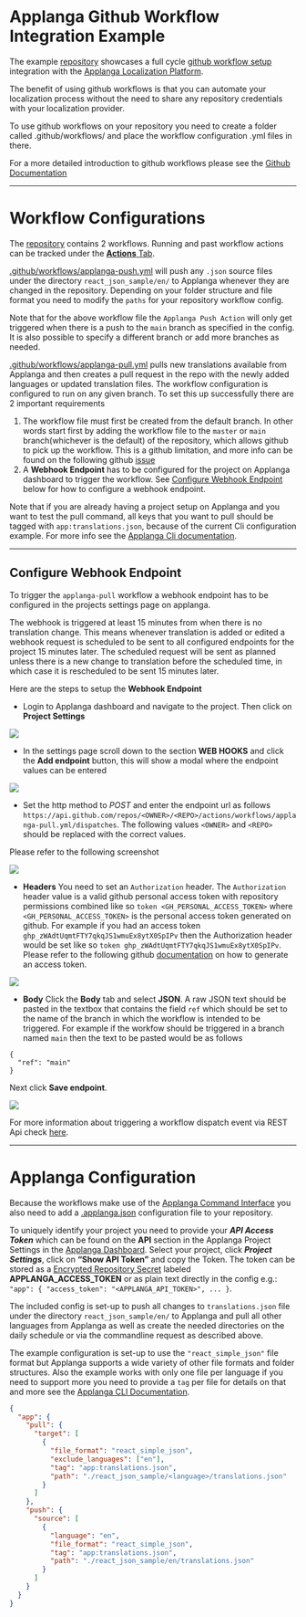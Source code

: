 # Applanga Github Workflow Integration Example
 
The example [repository](https://github.com/applanga/github-workflow-example) showcases a full cycle [github workflow setup](https://github.com/applanga/setup-applanga-cli) integration with the [Applanga Localization Platform](https://www.applanga.com).

The benefit of using github workflows is that you can automate your localization process without the need to share any repository credentials with your localization provider.

To use github workflows on your repository you need to create a folder called .github/workflows/ and place the workflow configuration .yml files in there. 

For a more detailed introduction to github workflows please see the [Github Documentation](https://help.github.com/en/actions/configuring-and-managing-workflows/configuring-a-workflow)

---
# Workflow Configurations

The [repository](https://github.com/applanga/github-workflow-example) contains 2 workflows. Running and past workflow actions can be tracked under the [**Actions** Tab](https://github.com/applanga/github-workflow-example/actions).

[.github/workflows/applanga-push.yml](https://github.com/applanga/github-workflow-example/blob/master/.github/workflows/applanga-push.yml) will push any `.json` source files under the directory `react_json_sample/en/` to Applanga whenever they are changed in the repository. Depending on your folder structure and file format you need to modify the `paths` for your repository workflow config.

Note that for the above workflow file the `Applanga Push Action` will only get triggered when there is a push to the `main` branch as specified in the config. It is also possible to specify a different branch or add more branches as needed.

[.github/workflows/applanga-pull.yml](https://github.com/applanga/github-workflow-example/blob/master/.github/workflows/applanga-pull.yml) pulls new translations available from Applanga and then creates a pull request in the repo with the newly added languages or updated translation files. The workflow configuration is configured to run on any given branch. To set this up successfully there are 2 important requirements
1. The workflow file must first be created from the default branch. In other words start first by adding the workflow file to the `master` or `main` branch(whichever is the default) of the repository, which allows github to pick up the workflow. This is a github limitation, and more info can be found on the following github [issue](https://github.community/t/workflow-dispatch-event-not-working/128856/2)
2. A **Webhook Endpoint** has to be configured for the project on Applanga dashboard to trigger the workflow. See [Configure Webhook Endpoint](#configure-webhook-endpoint) below for how to configure 
a webhook endpoint.

Note that if you are already having a project setup on Applanga and you want to test the pull command, all keys that you want to pull should be tagged with `app:translations.json`, because of the current Cli configuration example. For more info see the [Applanga Cli documentation](https://www.applanga.com/docs/integration-documentation/cli).

---
## Configure Webhook Endpoint
To trigger the `applanga-pull` workflow a webhook endpoint has to be configured in the projects settings page on applanga. 

The webhook is triggered at least 15 minutes from when there is no translation change. This means whenever translation is added or edited a webhook request is scheduled to be sent to all configured endpoints for the project 15 minutes later. The scheduled request will be sent as planned unless there is a new change to translation before the scheduled time, in which case it is rescheduled to be sent 15 minutes later.

Here are the steps to setup the **Webhook Endpoint**
* Login to Applanga dashboard and navigate to the project. Then click on **Project Settings**

![](https://www.applanga.com/assets/images/docu/groups_editapp.png)

* In the settings page scroll down to the section **WEB HOOKS** and click the **Add endpoint** button, this will show a modal where the endpoint values can be entered

![](https://www.applanga.com/assets/images/docu/webhook_settings.png)

* Set the http method to *POST* and enter the endpoint url as follows `https://api.github.com/repos/<OWNER>/<REPO>/actions/workflows/applanga-pull.yml/dispatches`. The following values `<OWNER>` and `<REPO>` should be replaced with the correct values.

Please refer to the following screenshot 

![](https://www.applanga.com/assets/images/docu/webhook_branch_trigger_endpoint_url.png)

* **Headers** You need to set an `Authorization` header. The `Authorization` header value is a valid github personal access token with repository permissions combined like so `token <GH_PERSONAL_ACCESS_TOKEN>` where `<GH_PERSONAL_ACCESS_TOKEN>` is the personal access token generated on github. For example if you had an access token `ghp_zWAdtUqmtFTY7qkqJS1wmuEx8ytX0SpIPv` then the Authorization header would be set like so `token ghp_zWAdtUqmtFTY7qkqJS1wmuEx8ytX0SpIPv`. Please refer to the following github [documentation](https://docs.github.com/en/authentication/keeping-your-account-and-data-secure/creating-a-personal-access-token) on how to generate an access token.

![](https://www.applanga.com/assets/images/docu/webhook_branch_trigger_headers.png)

* **Body** Click the **Body** tab and select **JSON**. A raw JSON text should be pasted in the textbox that contains the field `ref` which should be set to the name of the branch in which the workflow is intended to be triggered. For example if the workfow should be triggered in a branch named `main` then the text to be pasted would be as follows

```
{
  "ref": "main"
}
```

Next click **Save endpoint**.

![](https://www.applanga.com/assets/images/docu/webhook_branch_trigger_body.png)

For more information about triggering a workflow dispatch event via REST Api check [here](https://docs.github.com/en/rest/actions/workflows#create-a-workflow-dispatch-event).

---
# Applanga Configuration

Because the workflows make use of the [Applanga Command Interface](https://github.com/applanga/applanga-cli) you also need to add a [.applanga.json](https://github.com/applanga/github-workflow-example/blob/master/.applanga.json) configuration file to your repository. 

To uniquely identify your project you need to provide your ***API Access Token*** which can be found on the **API** section in the Applanga Project Settings in the [Applanga Dashboard](https://dashboard.applanga.com). Select your project, click ***Project Settings***, click on **“Show API Token”** and copy the Token. The token can be stored as a [Encrypted Repository Secret](https://help.github.com/en/actions/configuring-and-managing-workflows/creating-and-storing-encrypted-secrets#creating-encrypted-secrets-for-a-repository) labeled **APPLANGA\_ACCESS\_TOKEN** or as plain text directly in the config e.g.: `"app": { "access_token": "<APPLANGA_API_TOKEN>", ... }`.

The included config is set-up to push all changes to `translations.json` file under the directory `react_json_sample/en/` to Applanga and pull all other languages from Applanga as well as create the needed directories on the daily schedule or via the commandline request as described above.

The example configuration is set-up to use the `"react_simple_json"` file format but Applanga supports a wide variety of other file formats and folder structures. Also the example works with only one file per language if you need to support more you need to provide a `tag` per file for details on that and more see the [Applanga CLI Documentation](https://github.com/applanga/applanga-cli).

```json 
{
  "app": { 
    "pull": {
      "target": [
        {
          "file_format": "react_simple_json", 
          "exclude_languages": ["en"],
          "tag": "app:translations.json",
          "path": "./react_json_sample/<language>/translations.json"
        }
      ]
    }, 
    "push": {
      "source": [
        {
          "language": "en",
          "file_format": "react_simple_json", 
          "tag": "app:translations.json",
          "path": "./react_json_sample/en/translations.json"
        }
      ]
    }
  }
}
```

